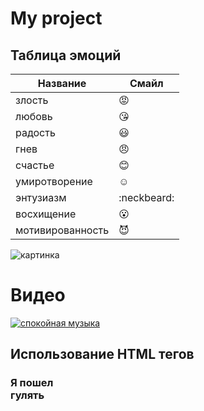 # My project
## Таблица эмоций
| Название | Смайл |
|---|---|
|злость|:rage:|
|любовь|:kissing_heart:|
|радость|:smiley:|
|гнев|:angry:|
|счастье|:blush:|
|умиротворение|:relaxed:|
|энтузиазм|:neckbeard:|
|восхищение|:open_mouth:|
|мотивированность|:smiling_imp:|


![картинка](https://berez.org/uploads/posts/2020-03/1584418352_s1200.jpg)

# Видео
[![спокойная музыка](https://www.shkolazhizni.ru/img/content/i187/187867_or.jpg)](https://www.youtube.com/watch?v=S7U8ExhCK50)


## Использование HTML тегов
### **Я пошел <br> гулять**

